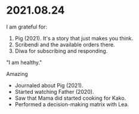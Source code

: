# 2021.08.24

I am grateful for:

1. Pig (2021). It's a story that just makes you think.
2. Scribendi and the available orders there.
3. Diwa for subscribing and responding.

"I am healthy."

Amazing

- Journaled about Pig (2021).
- Started watching Father (2020).
- Saw that Mama did started cooking for Kako.
- Performed a decision-making matrix with Lea.

